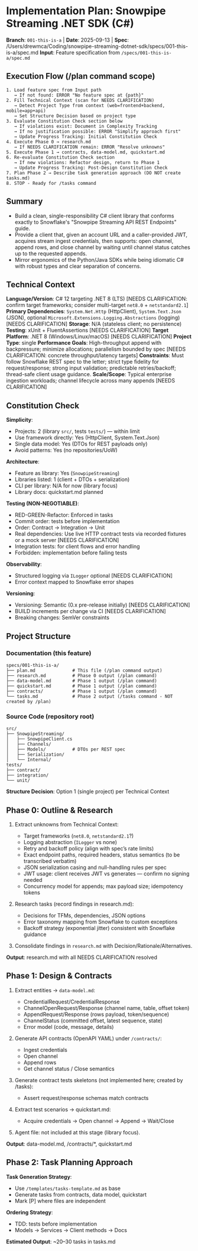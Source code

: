 # Implementation Plan: Snowpipe Streaming .NET SDK (C#)

**Branch**: `001-this-is-a` | **Date**: 2025-09-13 | **Spec**: /Users/drewmca/Coding/snowpipe-streaming-dotnet-sdk/specs/001-this-is-a/spec.md
**Input**: Feature specification from `/specs/001-this-is-a/spec.md`

## Execution Flow (/plan command scope)
```
1. Load feature spec from Input path
   → If not found: ERROR "No feature spec at {path}"
2. Fill Technical Context (scan for NEEDS CLARIFICATION)
   → Detect Project Type from context (web=frontend+backend, mobile=app+api)
   → Set Structure Decision based on project type
3. Evaluate Constitution Check section below
   → If violations exist: Document in Complexity Tracking
   → If no justification possible: ERROR "Simplify approach first"
   → Update Progress Tracking: Initial Constitution Check
4. Execute Phase 0 → research.md
   → If NEEDS CLARIFICATION remain: ERROR "Resolve unknowns"
5. Execute Phase 1 → contracts, data-model.md, quickstart.md
6. Re-evaluate Constitution Check section
   → If new violations: Refactor design, return to Phase 1
   → Update Progress Tracking: Post-Design Constitution Check
7. Plan Phase 2 → Describe task generation approach (DO NOT create tasks.md)
8. STOP - Ready for /tasks command
```

## Summary
- Build a clean, single-responsibility C# client library that conforms exactly to Snowflake's "Snowpipe Streaming API REST Endpoints" guide.
- Provide a client that, given an account URL and a caller-provided JWT, acquires stream ingest credentials, then supports: open channel, append rows, and close channel by waiting until channel status catches up to the requested appends.
- Mirror ergonomics of the Python/Java SDKs while being idiomatic C# with robust types and clear separation of concerns.

## Technical Context
**Language/Version**: C# 12 targeting .NET 8 (LTS) [NEEDS CLARIFICATION: confirm target frameworks; consider multi-target `net8.0` + `netstandard2.1`]
**Primary Dependencies**: `System.Net.Http` (HttpClient), `System.Text.Json` (JSON), optional `Microsoft.Extensions.Logging.Abstractions` (logging) [NEEDS CLARIFICATION]
**Storage**: N/A (stateless client; no persistence)
**Testing**: xUnit + FluentAssertions [NEEDS CLARIFICATION]
**Target Platform**: .NET 8 (Windows/Linux/macOS) [NEEDS CLARIFICATION]
**Project Type**: single
**Performance Goals**: High-throughput append with backpressure; minimize allocations; parallelism bounded by spec [NEEDS CLARIFICATION: concrete throughput/latency targets]
**Constraints**: Must follow Snowflake REST spec to the letter; strict type fidelity for request/response; strong input validation; predictable retries/backoff; thread-safe client usage guidance.
**Scale/Scope**: Typical enterprise ingestion workloads; channel lifecycle across many appends [NEEDS CLARIFICATION]

## Constitution Check
**Simplicity**:
- Projects: 2 (library `src/`, tests `tests/`) — within limit
- Use framework directly: Yes (HttpClient, System.Text.Json)
- Single data model: Yes (DTOs for REST payloads only)
- Avoid patterns: Yes (no repositories/UoW)

**Architecture**:
- Feature as library: Yes (`SnowpipeStreaming`)
- Libraries listed: 1 (client + DTOs + serialization)
- CLI per library: N/A for now (library focus)
- Library docs: quickstart.md planned

**Testing (NON-NEGOTIABLE)**:
- RED-GREEN-Refactor: Enforced in tasks
- Commit order: tests before implementation
- Order: Contract → Integration → Unit
- Real dependencies: Use live HTTP contract tests via recorded fixtures or a mock server [NEEDS CLARIFICATION]
- Integration tests: for client flows and error handling
- Forbidden: implementation before failing tests

**Observability**:
- Structured logging via `ILogger` optional [NEEDS CLARIFICATION]
- Error context mapped to Snowflake error shapes

**Versioning**:
- Versioning: Semantic (0.x pre-release initially) [NEEDS CLARIFICATION]
- BUILD increments per change via CI [NEEDS CLARIFICATION]
- Breaking changes: SemVer constraints

## Project Structure

### Documentation (this feature)
```
specs/001-this-is-a/
├── plan.md              # This file (/plan command output)
├── research.md          # Phase 0 output (/plan command)
├── data-model.md        # Phase 1 output (/plan command)
├── quickstart.md        # Phase 1 output (/plan command)
├── contracts/           # Phase 1 output (/plan command)
└── tasks.md             # Phase 2 output (/tasks command - NOT created by /plan)
```

### Source Code (repository root)
```
src/
├── SnowpipeStreaming/
│   ├── SnowpipeClient.cs
│   ├── Channels/
│   ├── Models/          # DTOs per REST spec
│   ├── Serialization/
│   └── Internal/
tests/
├── contract/
├── integration/
└── unit/
```

**Structure Decision**: Option 1 (single project) per Technical Context

## Phase 0: Outline & Research
1. Extract unknowns from Technical Context:
   - Target frameworks (`net8.0`, `netstandard2.1`?)
   - Logging abstraction (`ILogger` vs none)
   - Retry and backoff policy (align with spec’s rate limits)
   - Exact endpoint paths, required headers, status semantics (to be transcribed verbatim)
   - JSON serialization casing and null-handling rules per spec
   - JWT usage: client receives JWT vs generates — confirm no signing needed
   - Concurrency model for appends; max payload size; idempotency tokens

2. Research tasks (record findings in research.md):
   - Decisions for TFMs, dependencies, JSON options
   - Error taxonomy mapping from Snowflake to custom exceptions
   - Backoff strategy (exponential jitter) consistent with Snowflake guidance

3. Consolidate findings in `research.md` with Decision/Rationale/Alternatives.

**Output**: research.md with all NEEDS CLARIFICATION resolved

## Phase 1: Design & Contracts
1. Extract entities → `data-model.md`:
   - CredentialRequest/CredentialResponse
   - ChannelOpenRequest/Response (channel name, table, offset token)
   - AppendRequest/Response (rows payload, token/sequence)
   - ChannelStatus (committed offset, latest sequence, state)
   - Error model (code, message, details)

2. Generate API contracts (OpenAPI YAML) under `/contracts/`:
   - Ingest credentials
   - Open channel
   - Append rows
   - Get channel status / Close semantics

3. Generate contract tests skeletons (not implemented here; created by /tasks):
   - Assert request/response schemas match contracts

4. Extract test scenarios → quickstart.md:
   - Acquire credentials → Open channel → Append → Wait/Close

5. Agent file: not included at this stage (library focus).

**Output**: data-model.md, /contracts/*, quickstart.md

## Phase 2: Task Planning Approach
**Task Generation Strategy**:
- Use `/templates/tasks-template.md` as base
- Generate tasks from contracts, data model, quickstart
- Mark [P] where files are independent

**Ordering Strategy**:
- TDD: tests before implementation
- Models → Services → Client methods → Docs

**Estimated Output**: ~20–30 tasks in tasks.md


